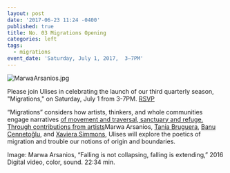 ```yaml
---
layout: post
date: '2017-06-23 11:24 -0400'
published: true
title: No. 03 Migrations Opening
categories: left
tags:
  - migrations
event_date: 'Saturday, July 1, 2017,  3–7PM'
---
```

![MarwaArsanios.jpg]({{site.baseurl}}/assets/img/MarwaArsanios.jpg)

Please join Ulises in celebrating the launch of our third quarterly season, "Migrations," on Saturday, July 1 from 3-7PM. [RSVP](https://www.facebook.com/events/655994014599294/?acontext=%7B%22source%22%3A5%2C%22page_id_source%22%3A1129359703814263%2C%22action_history%22%3A[%7B%22surface%22%3A%22page%22%2C%22mechanism%22%3A%22main_list%22%2C%22extra_data%22%3A%22%7B%5C%22page_id%5C%22%3A1129359703814263%2C%5C%22tour_id%5C%22%3Anull%7D%22%7D]%2C%22has_source%22%3Atrue%7D)

“Migrations” considers how artists, thinkers, and whole communities engage narratives [of movement and traversal, sanctuary and refuge. Through contributions from artists](http://www.mor-charpentier.com/artist/marwa-arsonios/)Marwa Arsanios, [Tania Bruguera](http://www.taniabruguera.com/cms/), [Banu Cennetoğlu](http://rodeo-gallery.com/artists/banu-cennetoglu/), and [Xaviera Simmons](https://davidcastillogallery.com/artist/xaviera-simmons/), Ulises will explore the poetics of migration and trouble our notions of origin and boundaries. 

Image: Marwa Arsanios, “Falling is not collapsing, falling is extending,” 2016
Digital video, color, sound. 22:34 min.